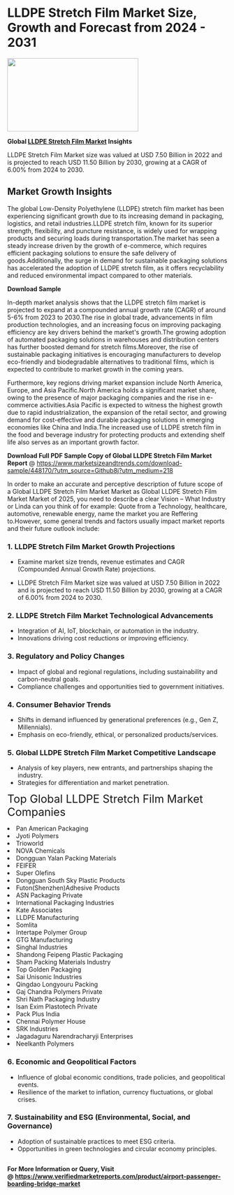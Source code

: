 <H1>LLDPE Stretch Film Market Size, Growth and Forecast from 2024 - 2031</H1><img class="aligncenter size-medium wp-image-584254" src="https://thirdeyenews.in/wp-content/uploads/2024/09/Global-Market-Research-300x168.jpeg" alt="" width="300" height="168" /><p><strong>Global&nbsp;<a href="https://www.marketsizeandtrends.com/download-sample/448170/?utm_source=Github8j?utm_medium=218">LLDPE Stretch Film Market</a> Insights</strong></p><p>LLDPE Stretch Film Market size was valued at USD 7.50 Billion in 2022 and is projected to reach USD 11.50 Billion by 2030, growing at a CAGR of 6.00% from 2024 to 2030.</p><p><h2>Market Growth Insights</h2><p>The global Low-Density Polyethylene (LLDPE) stretch film market has been experiencing significant growth due to its increasing demand in packaging, logistics, and retail industries.LLDPE stretch film, known for its superior strength, flexibility, and puncture resistance, is widely used for wrapping products and securing loads during transportation.The market has seen a steady increase driven by the growth of e-commerce, which requires efficient packaging solutions to ensure the safe delivery of goods.Additionally, the surge in demand for sustainable packaging solutions has accelerated the adoption of LLDPE stretch film, as it offers recyclability and reduced environmental impact compared to other materials.</p><p><strong>Download Sample</strong></p><p>In-depth market analysis shows that the LLDPE stretch film market is projected to expand at a compounded annual growth rate (CAGR) of around 5-6% from 2023 to 2030.The rise in global trade, advancements in film production technologies, and an increasing focus on improving packaging efficiency are key drivers behind the market's growth.The growing adoption of automated packaging solutions in warehouses and distribution centers has further boosted demand for stretch films.Moreover, the rise of sustainable packaging initiatives is encouraging manufacturers to develop eco-friendly and biodegradable alternatives to traditional films, which is expected to contribute to market growth in the coming years.</p><p>Furthermore, key regions driving market expansion include North America, Europe, and Asia Pacific.North America holds a significant market share, owing to the presence of major packaging companies and the rise in e-commerce activities.Asia Pacific is expected to witness the highest growth due to rapid industrialization, the expansion of the retail sector, and growing demand for cost-effective and durable packaging solutions in emerging economies like China and India.The increased use of LLDPE stretch film in the food and beverage industry for protecting products and extending shelf life also serves as an important growth factor.</p><p><span class=""><strong>Download Full PDF Sample Copy of Global LLDPE Stretch Film Market Report</strong> @ <a href="https://www.marketsizeandtrends.com/download-sample/448170/?utm_source=Github8j?utm_medium=218" target="_blank">https://www.marketsizeandtrends.com/download-sample/448170/?utm_source=Github8j?utm_medium=218</a></span></p><p>In order to make an accurate and perceptive description of future scope of a Global&nbsp;LLDPE Stretch Film Market Market as Global&nbsp;LLDPE Stretch Film Market Market of 2025, you need to describe a clear Vision &ndash; What Industry or Linda can you think of for example: Quote from a Technology, healthcare, automotive, renewable energy, name the market you are Reffering to.However, some general trends and factors usually impact market reports and their future outlook include:</p><h3>1.&nbsp;<strong>LLDPE Stretch Film Market Growth Projections</strong></h3><ul><li>Examine market size trends, revenue estimates and CAGR (Compounded Annual Growth Rate) projections.</li><li><p>LLDPE Stretch Film Market size was valued at USD 7.50 Billion in 2022 and is projected to reach USD 11.50 Billion by 2030, growing at a CAGR of 6.00% from 2024 to 2030.</p></li></ul><h3>2.&nbsp;<strong>LLDPE Stretch Film Market Technological Advancements</strong></h3><ul><li>Integration of AI, IoT, blockchain, or automation in the industry.</li><li>Innovations driving cost reductions or improving efficiency.</li></ul><h3>3.&nbsp;<strong>Regulatory and Policy Changes</strong></h3><ul><li>Impact of global and regional regulations, including sustainability and carbon-neutral goals.</li><li>Compliance challenges and opportunities tied to government initiatives.</li></ul><h3>4.&nbsp;<strong>Consumer Behavior Trends</strong></h3><ul><li>Shifts in demand influenced by generational preferences (e.g., Gen Z, Millennials).</li><li>Emphasis on eco-friendly, ethical, or personalized products/services.</li></ul><h3>5.&nbsp;<strong>Global LLDPE Stretch Film Market Competitive Landscape</strong></h3><ul><li>Analysis of key players, new entrants, and partnerships shaping the industry.</li><li>Strategies for differentiation and market penetration.</li></ul><p data-pm-slice="1 1 []"><span style="color: inherit; font-family: inherit; font-size: 25px;">Top Global LLDPE Stretch Film Market Companies</span></p><div class="" data-test-id=""><p><li>Pan American Packaging</li><li> Jyoti Polymers</li><li> Trioworld</li><li> NOVA Chemicals</li><li> Dongguan Yalan Packing Materials</li><li> FEIFER</li><li> Super Olefins</li><li> Dongguan South Sky Plastic Products</li><li> Futon(Shenzhen)Adhesive Products</li><li> ASN Packaging Private</li><li> International Packaging Industries</li><li> Kate Associates</li><li> LLDPE Manufacturing</li><li> Somlita</li><li> Intertape Polymer Group</li><li> GTG Manufacturing</li><li> Singhal Industries</li><li> Shandong Feipeng Plastic Packaging</li><li> Sham Packing Materials Industry</li><li> Top Golden Packaging</li><li> Sai Unisonic Industries</li><li> Qingdao Longyouru Packing</li><li> Gaj Chandra Polymers Private</li><li> Shri Nath Packaging Industry</li><li> Isan Exim Plastotech Private</li><li> Pack Plus India</li><li> Chennai Polymer House</li><li> SRK Industries</li><li> Jagadaguru Narendracharyji Enterprises</li><li> Neelkanth Polymers</li></p></div><h3>6.&nbsp;<strong>Economic and Geopolitical Factors</strong></h3><ul><li>Influence of global economic conditions, trade policies, and geopolitical events.</li><li>Resilience of the market to inflation, currency fluctuations, or global crises.</li></ul><h3>7.&nbsp;<strong>Sustainability and ESG (Environmental, Social, and Governance)</strong></h3><ul><li>Adoption of sustainable practices to meet ESG criteria.</li><li>Opportunities in green technologies and circular economy principles.</li></ul><h2><strong style="font-size: 14px;">For More Information or Query, Visit @&nbsp;</strong><a style="background-color: #ffffff; font-size: 14px;" href="https://www.marketsizeandtrends.com/report/lldpe-stretch-film-market/" target="_blank">https://www.verifiedmarketreports.com/product/airport-passenger-boarding-bridge-market</a></h2>